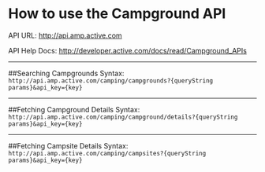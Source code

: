 # How to use the Campground API

API URL: http://api.amp.active.com

API Help Docs: http://developer.active.com/docs/read/Campground_APIs

---
##Searching Campgrounds
Syntax: `http://api.amp.active.com/camping/campgrounds?{queryString params}&api_key={key}`

---
##Fetching Campground Details
Syntax: `http://api.amp.active.com/camping/campground/details?{queryString params}&api_key={key}`

---
##Fetching Campsite Details
Syntax: `http://api.amp.active.com/camping/campsites?{queryString params}&api_key={key}`
